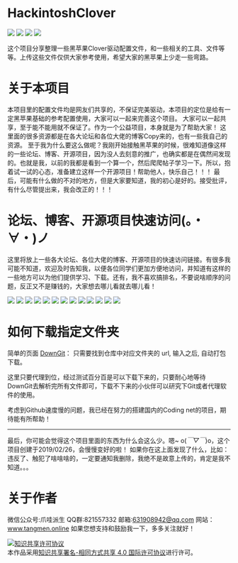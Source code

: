# HackintoshClover
[![](https://img.shields.io/badge/license-CC%204.0-green.svg)](https://creativecommons.org/licenses/by-sa/4.0/deed.zh)
[![](https://img.shields.io/badge/platform-markdown-blue.svg)](https://shields.io/category/chat)
[![](https://img.shields.io/badge/%E5%8D%9A%E5%AE%A2-%E6%AC%A2%E8%BF%8E%E8%AE%BF%E9%97%AE-orange.svg)](http://www.tangmen.online/)
[![](https://img.shields.io/badge/%E5%BE%AE%E4%BF%A1%E5%85%AC%E4%BC%97%E5%8F%B7-%E7%88%AA%E5%93%87%E6%B4%BE%E7%94%9F-lightgrey.svg)]()

这个项目分享整理一些黑苹果Clover驱动配置文件，和一些相关的工具、文件等等。上传这些文件仅供大家参考使用，希望大家的黑苹果上少走一些弯路。

# 关于本项目
本项目里的配置文件均是网友们共享的，不保证完美驱动，本项目的定位是给有一定黑苹果基础的参考配置使用，大家可以一起来完善这个项目。
大家可以一起共享，至于能不能用就不保证了。作为一个公益项目，本身就是为了帮助大家！
这里面的很多资源都是在各大论坛和各位大佬的博客Copy来的，也有一些我自己的资源。
至于我为什么要这么做呢？我刚开始接触黑苹果的时候，很难知道像这样的一些论坛、博客、开源项目，因为没人去刻意的推广，也确实都是在偶然间发现的。也就是我，以前的我都是看到一个算一个，然后爬爬帖子学习一下。所以，抱着试一试的心态，准备建立这样一个开源项目！帮助他人，快乐自己！！！
最后，可能有什么做的不对的地方，但是大家要知道，我的初心是好的。接受批评，有什么尽管提出来，我会改正的！！！

# 论坛、博客、开源项目快速访问(。・∀・)ノ
这里将放上一些各大论坛、各位大佬的博客、开源项目的快速访问链接。有很多我可能不知道，欢迎及时告知我，以便各位同学们更加方便地访问，并知道有这样的一些地方可以为他们提供学习、下载。还有，我不喜欢搞排名，不要说啥顺序的问题，反正又不是赚钱的，大家想去哪儿看就去哪儿看！

[![](https://img.shields.io/badge/pcbeta-welcom-green.svg)](http://bbs.pcbeta.com/index.php?gid=86)
[![](https://img.shields.io/badge/%E9%BB%91%E6%9E%9C%E5%B0%8F%E5%85%B5-welcome-brightgreen.svg)](https://blog.daliansky.net/)
[![](https://img.shields.io/badge/%E9%BB%91%E8%8B%B9%E6%9E%9C%E7%A9%BA%E9%97%B4-welcome-yellowgreen.svg)](http://vrguge.com/)
[![](https://img.shields.io/badge/%E9%BB%91%E8%8B%B9%E6%9E%9C%E4%B9%90%E5%9B%AD-welcome-yellow.svg)](https://imac.hk/)
[![](https://img.shields.io/badge/%E9%BB%91%E8%8B%B9%E6%9E%9C%E7%A4%BE%E5%8C%BA-welcome-yellow.svg)](https://osx.cx/)
[![](https://img.shields.io/badge/%E5%9B%BD%E5%85%89-welcome-orange.svg)](https://www.sqlsec.com/)
[![](https://img.shields.io/badge/tonymacx86-welcome-red.svg)](https://www.tonymacx86.com/)
[![](https://img.shields.io/badge/%E9%BB%91%E8%8B%B9%E6%9E%9C%E9%A9%B1%E5%8A%A8%E4%B9%8B%E5%AE%B6-welcome-lightgrey.svg)](http://it360.org.cn/)
[![](https://img.shields.io/badge/InsanelyMac-welcome-blue.svg)](https://www.insanelymac.com/)
[![](https://img.shields.io/badge/OSx86Project-welcome-ff69b4.svg)](http://www.osx86project.org/)
[![](https://img.shields.io/badge/Hackintosh-welcome-brightgreen.svg)](https://hackintosh.com/)
[![](https://img.shields.io/badge/osx86-welcome-green.svg)](https://www.osx86.net/)
[![](https://img.shields.io/badge/aquamac-welcome-yellowgreen.svg)](http://aquamac.proboards.com/)

# 如何下载指定文件夹
简单的页面 [DownGit](https://minhaskamal.github.io/DownGit/#/home)： 只需要找到仓库中对应文件夹的 url, 输入之后, 自动打包下载。

这里只要代理到位，经过测试百分百是可以下载下来的，只要耐心地等待DownGit去解析完所有文件即可，下载不下来的小伙伴可以研究下Git或者代理软件的使用。

考虑到Github速度慢的问题，我已经在努力的搭建国内的Coding net的项目，期待能有所帮助！

-----------
最后，你可能会觉得这个项目里面的东西为什么会这么少。嗯~ o(*￣▽￣*)o，这个项目创建于2019/02/26，会慢慢变好的啦！
如果你在这上面发现了什么，比如：违反了、触犯了啥啥啥的，一定要通知我删除，我绝不是故意上传的，肯定是我不知道。。。

# 关于作者

微信公众号:爪哇派生 QQ群:821557332 邮箱:631908942@qq.com 网站：www.tangmen.online 如果您想支持和鼓励我一下，多多关注就好！

<a rel="license" href="http://creativecommons.org/licenses/by-sa/4.0/"><img alt="知识共享许可协议" style="border-width:0" src="https://i.creativecommons.org/l/by-sa/4.0/80x15.png" /></a><br />本作品采用<a rel="license" href="http://creativecommons.org/licenses/by-sa/4.0/">知识共享署名-相同方式共享 4.0 国际许可协议</a>进行许可。
